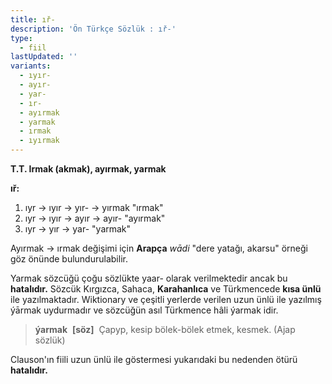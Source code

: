 ```yaml
---
title: ıř-
description: 'Ön Türkçe Sözlük : ıř-'
type:
  - fiil
lastUpdated: ''
variants:
  - ıyır-
  - ayır-
  - yar-
  - ır-
  - ayırmak
  - yarmak
  - ırmak
  - ıyırmak
---
```

**T.T. Irmak (akmak), ayırmak, yarmak**

**ıř:**

1. ıyr -> ıyır -> yır- -> yırmak "ırmak"
2. ıyr -> ıyır -> ayır -> ayır- "ayırmak"
3. ıyr -> yır -> yar- "yarmak" 

Ayırmak -> ırmak değişimi için **Arapça** _wādi_ "dere yatağı, akarsu" örneği göz önünde bulundurulabilir.

Yarmak sözcüğü çoğu sözlükte yaar- olarak verilmektedir ancak bu **hatalıdır.** Sözcük Kırgızca, Sahaca, **Karahanlıca** ve Türkmencede **kısa ünlü** ile yazılmaktadır. Wiktionary ve çeşitli yerlerde verilen uzun ünlü ile yazılmış ýārmak uydurmadır ve sözcüğün asıl Türkmence hâli ýarmak idir.

> **ýarmak**  **[söz]**  Çapyp, kesip bölek-bölek etmek, kesmek. (Ajap sözlük)

Clauson'ın fiili uzun ünlü ile göstermesi yukarıdaki bu nedenden ötürü **hatalıdır.**
